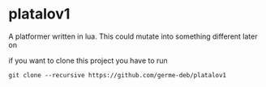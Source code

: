 <!--
SPDX-FileCopyrightText: 2024 dpkgluci

SPDX-License-Identifier: MIT
-->

# platalov1
A platformer written in lua. This could mutate into something different later on

if you want to clone this project you have to run
```
git clone --recursive https://github.com/germe-deb/platalov1
```

